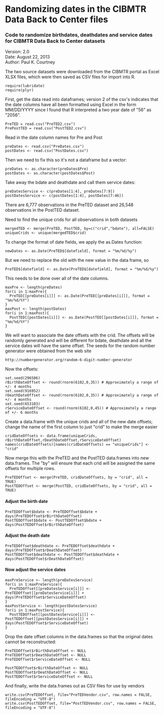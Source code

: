 Randomizing dates in the CIBMTR Data Back to Center files
=============================================================
### Code to randomize birthdates, deathdates and service dates for CIBMTR Data Back to Center datasets

Version: 2.0  
Date: August 22, 2013  
Author: Paul K. Courtney  

The two source datasets were downloaded from the CIBMTR portal as Excel XLSX files, which were then saved as CSV files for import into R. 

```{r}
require(lubridate)
require(plyr)
```

First, get the data read into dataframes; version 2 of the csv's indicates that the date columns
have all been formatted using Excel in the form MM/DD/YYYY since I found that R interpreted a 
two year date of "56" as "2056".

```{r}
PreTED = read.csv("PreTED2.csv")
PrePostTED = read.csv("PostTED2.csv")
```

Read in the date column names for Pre and Post

```{r}
preDates <- read.csv("PreDates.csv")
postDates <- read.csv("PostDates.csv")
```

Then we need to fix this so it's not a dataframe but a vector:

```{r}
preDates <- as.character(preDates$Pre)
postDates <- as.character(postDates$Post)
```

Take away the bdate and deathdate and call them service dates:

```{r}
preDatesService <- c(preDates[1:4], preDates[7:9])
postDatesService <- c(postDates[1:4], postDates[7:46])
```

There are 6,777 observations in the PreTED dataset and 26,548 observations in the PostTED dataset.

Need to find the unique crids for all observations in both datasets

```{r}
mergedTED <- merge(PreTED, PostTED, by=c("crid","bdate"), all=FALSE)
uniqueCrids <- unique(mergedTED$crid)
```

To change the format of date fields, we apply the as.Dates function:  

```{r}
newDates <- as.Date(PreTED$[datefield], format = "%m/%d/%y")
```

But we need to replace the old with the new value in the data frame, so  

```{r}
PreTED$[datefield] <- as.Date(PreTED$[datefield], format = "%m/%d/%y")
```

This needs to be done over all of the date columns.

```{r}
maxPre <- length(preDates)
for(i in 1:maxPre){
  PreTED[[preDates[i]]] <- as.Date(PreTED[[preDates[i]]], format = "%m/%d/%Y")
}
maxPost <- length(postDates)
for(i in 1:maxPost){
  PostTED[[postDates[i]]] <- as.Date(PostTED[[postDates[i]]], format = "%m/%d/%Y")
}
```

We will want to associate the date offsets with the crid. The offsets will be randomly generated
and will be different for bdate, deathdate and all the service dates will have the same offset.
The seeds for the random number generator were obtained from the web site  

```{r}
http://numbergenerator.org/random-6-digit-number-generator
```

Now the offsets:

```{r}
set.seed(296586)
rBirthDateOffset <- round(rnorm(6102,0,35)) # Approximately a range of +/- 4 months
set.seed(916952)
rDeathDateOffset <- round(rnorm(6102,0,35)) # Approximately a range of +/- 4 months
set.seed(653103)
rServiceDateOffset <- round(rnorm(6102,0,45)) # Approximately a range of +/- 6 months
```

Create a data.frame with the unique crids and all of the new date offsets; change the 
name of the first column to just "crid" to make the merge easier

```{r}
cridDateOffsets <- data.frame(uniqueCrids, rBirthDateOffset,rDeathDateOffset,rServiceDateOffset)
names(cridDateOffsets)[names(cridDateOffsets) == "uniqueCrids"] <- "crid"
```

Now merge this with the PreTED and the PostTED data.frames into new data.frames.
The "by" will ensure that each crid will be assigned the same offsets for multiple rows.

```{r}
PreTEDOffset <- merge(PreTED, cridDateOffsets, by = "crid", all = TRUE)
PostTEDOffset <- merge(PostTED, cridDateOffsets, by = "crid", all = TRUE)
```

#### Adjust the birth date

```{r}
PreTEDOffset$bdate <- PreTEDOffset$bdate + days(PreTEDOffset$rBirthDateOffset)
PostTEDOffset$bdate <- PostTEDOffset$bdate + days(PostTEDOffset$rBirthDateOffset)
```

#### Adjust the death date

```{r}
PreTEDOffset$deathdate <- PreTEDOffset$deathdate + days(PreTEDOffset$rDeathDateOffset)
PostTEDOffset$deathdate <- PostTEDOffset$deathdate + days(PostTEDOffset$rDeathDateOffset)
```

#### Now adjust the service dates

```{r}
maxPreService <- length(preDatesService)
for(i in 1:maxPreService){
  PreTEDOffset[[preDatesService[i]]] <- PreTEDOffset[[preDatesService[i]]] + days(PreTEDOffset$rServiceDateOffset)
}
maxPostService <- length(postDatesService)
for(i in 1:maxPostService){
  PostTEDOffset[[postDatesService[i]]] <- PostTEDOffset[[postDatesService[i]]] + days(PostTEDOffset$rServiceDateOffset)
}
```

Drop the date offset columns in the data.frames so that the original dates cannot be reconstructed:

```{r}
PreTEDOffset$rBirthDateOffset <- NULL
PreTEDOffset$rDeathDateOffset <- NULL
PreTEDOffset$rServiceDateOffset <- NULL

PostTEDOffset$rBirthDateOffset <- NULL
PostTEDOffset$rDeathDateOffset <- NULL
PostTEDOffset$rServiceDateOffset <- NULL
```

And finally, write the data.frames out as CSV files for use by vendors

```{r}
write.csv(PreTEDOffset, file="PreTEDVendor.csv", row.names = FALSE, fileEncoding = "UTF-8")
write.csv(PostTEDOffset, file="PostTEDVendor.csv", row.names = FALSE, fileEncoding = "UTF-8")
```
